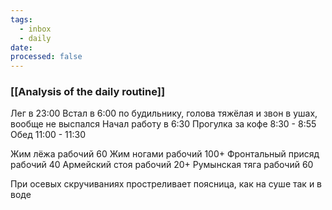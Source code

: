 ```yaml
---
tags:
  - inbox
  - daily
date:
processed: false
---
```

### [[Analysis of the daily routine]]
Лег в 23:00
Встал в 6:00 по будильнику, голова тяжёлая и звон в ушах, вообще не выспался
Начал работу в 6:30
Прогулка за кофе 8:30 - 8:55
Обед 11:00 - 11:30

Жим лёжа рабочий 60
Жим ногами рабочий 100+
Фронтальный присяд рабочий 40
Армейский стоя рабочий 20+
Румынская тяга рабочий 60

При осевых скручиваниях простреливает поясница, как на суше так и в воде

